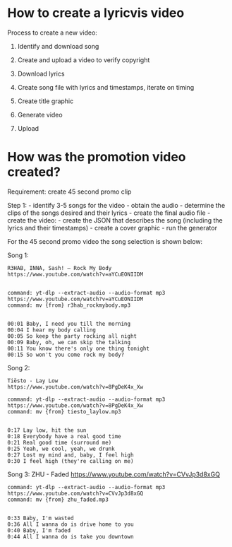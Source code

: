 # How to create a lyricvis video

Process to create a new video:

1. Identify and download song

2. Create and upload a video to verify copyright

3. Download lyrics

4. Create song file with lyrics and timestamps, iterate on timing

5. Create title graphic

6. Generate video

7. Upload


# How was the promotion video created?

Requirement: create 45 second promo clip

Step 1:
    - identify 3-5 songs for the video
    - obtain the audio
    - determine the clips of the songs desired and their lyrics
    - create the final audio file
    - create the video:
        - create the JSON that describes the song (including the lyrics and their timestamps)
        - create a cover graphic
        - run the generator


For the 45 second promo video the song selection is shown below:


Song 1:

    R3HAB, INNA, Sash! – Rock My Body
    https://www.youtube.com/watch?v=aYCuEONIIDM


    command: yt-dlp --extract-audio --audio-format mp3 https://www.youtube.com/watch?v=aYCuEONIIDM
    command: mv {from} r3hab_rockmybody.mp3


    00:01 Baby, I need you till the morning
    00:04 I hear my body calling
    00:05 So keep the party rocking all night
    00:09 Baby, oh, we can skip the talking
    00:11 You know there's only one thing tonight
    00:15 So won't you come rock my body?


Song 2:

    Tiësto - Lay Low
    https://www.youtube.com/watch?v=8PgDeK4x_Xw

    command: yt-dlp --extract-audio --audio-format mp3 https://www.youtube.com/watch?v=8PgDeK4x_Xw
    command: mv {from} tiesto_laylow.mp3


    0:17 Lay low, hit the sun
    0:18 Everybody have a real good time
    0:21 Real good time (surround me)
    0:25 Yeah, we cool, yeah, we drunk
    0:27 Lost my mind and, baby, I feel high
    0:30 I feel high (they're calling on me)


Song 3:
    ZHU - Faded
    https://www.youtube.com/watch?v=CVvJp3d8xGQ

    command: yt-dlp --extract-audio --audio-format mp3 https://www.youtube.com/watch?v=CVvJp3d8xGQ
    command: mv {from} zhu_faded.mp3


    0:33 Baby, I'm wasted
    0:36 All I wanna do is drive home to you
    0:40 Baby, I'm faded
    0:44 All I wanna do is take you downtown